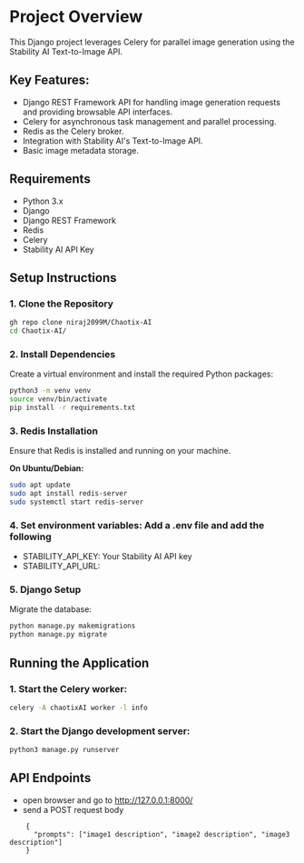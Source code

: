# Project Overview
This Django project leverages Celery for parallel image generation using the Stability AI Text-to-Image API.

## Key Features:
- Django REST Framework API for handling image generation requests and providing browsable API interfaces.
- Celery for asynchronous task management and parallel processing.
- Redis as the Celery broker.
- Integration with Stability AI's Text-to-Image API.
- Basic image metadata storage.


## Requirements
- Python 3.x
- Django
- Django REST Framework
- Redis
- Celery
- Stability AI API Key

## Setup Instructions

### 1. Clone the Repository
```bash
gh repo clone niraj2099M/Chaotix-AI
cd Chaotix-AI/

```

### 2. Install Dependencies
Create a virtual environment and install the required Python packages:
```bash
python3 -m venv venv
source venv/bin/activate
pip install -r requirements.txt
```

### 3. Redis Installation
Ensure that Redis is installed and running on your machine. 

**On Ubuntu/Debian:**
```bash
sudo apt update
sudo apt install redis-server
sudo systemctl start redis-server
```

### 4. Set environment variables: Add a .env file and add the following
- STABILITY_API_KEY: Your Stability AI API key
- STABILITY_API_URL:

### 5. Django Setup
Migrate the database:
```bash
python manage.py makemigrations
python manage.py migrate
```

## Running the Application

### 1. Start the Celery worker:
```bash
celery -A chaotixAI worker -l info
```

### 2. Start the Django development server:
```bash
python3 manage.py runserver
```

## API Endpoints
- open browser and go to http://127.0.0.1:8000/
- send a POST request body
```
    {
      "prompts": ["image1 description", "image2 description", "image3 description"]
    }

